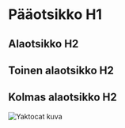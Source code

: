 # Pääotsikko H1

## Alaotsikko H2

## Toinen alaotsikko H2

## Kolmas alaotsikko H2

![Yaktocat kuva](https://octodex.github.com/images/yaktocat.png)

